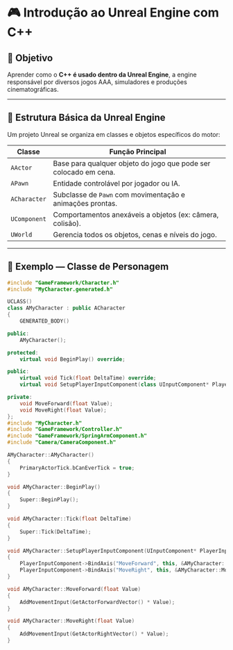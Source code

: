 # 🎮 Introdução ao Unreal Engine com C++

## 🎯 Objetivo
Aprender como o **C++ é usado dentro da Unreal Engine**, a engine responsável por diversos jogos AAA, simuladores e produções cinematográficas.

---

## 🧱 Estrutura Básica da Unreal Engine
Um projeto Unreal se organiza em classes e objetos específicos do motor:

| Classe | Função Principal |
|---------|------------------|
| `AActor` | Base para qualquer objeto do jogo que pode ser colocado em cena. |
| `APawn` | Entidade controlável por jogador ou IA. |
| `ACharacter` | Subclasse de `Pawn` com movimentação e animações prontas. |
| `UComponent` | Comportamentos anexáveis a objetos (ex: câmera, colisão). |
| `UWorld` | Gerencia todos os objetos, cenas e níveis do jogo. |

---

## 🧩 Exemplo — Classe de Personagem

```cpp
#include "GameFramework/Character.h"
#include "MyCharacter.generated.h"

UCLASS()
class AMyCharacter : public ACharacter
{
    GENERATED_BODY()

public:
    AMyCharacter();

protected:
    virtual void BeginPlay() override;

public:
    virtual void Tick(float DeltaTime) override;
    virtual void SetupPlayerInputComponent(class UInputComponent* PlayerInputComponent) override;

private:
    void MoveForward(float Value);
    void MoveRight(float Value);
};
#include "MyCharacter.h"
#include "GameFramework/Controller.h"
#include "GameFramework/SpringArmComponent.h"
#include "Camera/CameraComponent.h"

AMyCharacter::AMyCharacter()
{
    PrimaryActorTick.bCanEverTick = true;
}

void AMyCharacter::BeginPlay()
{
    Super::BeginPlay();
}

void AMyCharacter::Tick(float DeltaTime)
{
    Super::Tick(DeltaTime);
}

void AMyCharacter::SetupPlayerInputComponent(UInputComponent* PlayerInputComponent)
{
    PlayerInputComponent->BindAxis("MoveForward", this, &AMyCharacter::MoveForward);
    PlayerInputComponent->BindAxis("MoveRight", this, &AMyCharacter::MoveRight);
}

void AMyCharacter::MoveForward(float Value)
{
    AddMovementInput(GetActorForwardVector() * Value);
}

void AMyCharacter::MoveRight(float Value)
{
    AddMovementInput(GetActorRightVector() * Value);
}
```

